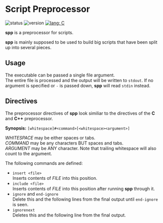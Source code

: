 # Script Preprocessor #

![status][status-img]
![version][version-img]
[![lang: C][lang-c-img]][lang-c-link]

**spp** is a preprocessor for scripts.

**spp** is mainly supposed to be used to build big scripts that have been split
up into several pieces.

## Usage ##

The executable can be passed a single file argument.  
The entire file is processed and the output will be written to `stdout`.
If no argument is specified or `-` is passed down, **spp** will read `stdin`
instead.

## Directives ##

The preprocessor directives of **spp** look similiar to the directives of the
**C** and **C++** preprocessor.

**Synopsis:** `[whitespace]#<command>[<whitespace><argument>]`

_WHITESPACE_ may be either spaces or tabs.  
_COMMAND_ may be any characters BUT spaces and tabs.  
_ARGUMENT_ may be ANY character. Note that trailing whitespace will also count
to the argument.

The following commands are defined:

* `insert <file>`  
  Inserts contents of _FILE_ into this position.
* `include <file>`  
  Inserts contents of _FILE_ into this position after running **spp** through it.
* `ignore` and `end-ignore`  
  Delete this and the following lines from the final output until `end-ignore`
  is seen.
* `ignorenext`  
  Deletes this and the following line from the final output.

<!-- Shields -->

[status-img]: https://img.shields.io/badge/dynamic/json.svg?label=status&url=http%3A%2F%2Fspeziil.ddns.net%2Frepos%2Fspp.json&query=%24.status&colorB=brightgreen
[version-img]: https://img.shields.io/badge/dynamic/json.svg?label=version&url=http%3A%2F%2Fspeziil.ddns.net%2Frepos%2Fspp.json&query=%24.version&colorB=blue
[lang-c-img]: http://speziil.ddns.net/shields/lang/c/c11.svg

[version-link]: https://github.com/SpEZiiL/spp/releases/latest
[lang-c-link]: http://speziil.ddns.net/shields/lang/c/c11.html
